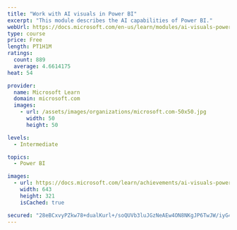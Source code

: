 ```yaml
---
title: "Work with AI visuals in Power BI"
excerpt: "This module describes the AI capabilities of Power BI."
webUrl: https://docs.microsoft.com/en-us/learn/modules/ai-visuals-power-bi/
type: course
price: Free
length: PT1H1M
ratings:
  count: 889
  average: 4.6614175
heat: 54

provider:
  name: Microsoft Learn
  domain: microsoft.com
  images:
    - url: /assets/images/organizations/microsoft.com-50x50.jpg
      width: 50
      height: 50

levels:
  - Intermediate

topics:
  - Power BI

images:
  - url: https://docs.microsoft.com/learn/achievements/ai-visuals-power-bi-social.png
    width: 643
    height: 321
    isCached: true

secured: "28eBCxvyPZkw78+dualKurl+/soQUVb3luJGzNeAEw4ON8NKgJP6TwJW/iyG4KL/w+8hySHmdJLzXki7ARaNVci+W4Ud5Edn7bpYWfvqtLQkNvNdATYr+88f8ryomurZeYkDRYGmZnUidOn0wZbrjA3tN21ZHZ9L82WZuZkFzYaqAyzcaacbYg4SwPIM15K+VirXGiL8v0PAfoRzj0vkr443ZELc4hx9aaW3luzLtp6mpUZwS5AJIWVatvYpE8r+wf0paj5btLWL3YWO9Vo3DSy0zfmlniYeCsuWkF2BFpJ7s2xcFwpP35Hj2v6kvvVLNdqJjbeyeoZChsJdtBMPvjXwDuRIeWKqeyoSk3Xq8fuI5DTL9EW1HyOOTYrzcY8BtP+WpjzcUgywpKG/fLwH9FAZ01sxjJ0Mu+Qe02er8xM=;hjnmF4zB+IhjMdivjoiSZQ=="
---
```


